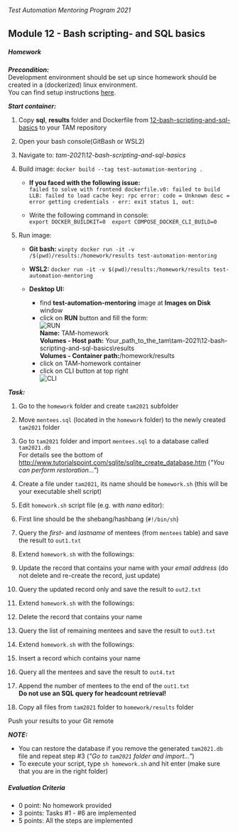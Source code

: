 ###### Test Automation Mentoring Program 2021

## Module 12 - Bash scripting- and SQL basics

##### Homework
_**Precondition:**_  
Development environment should be set up since homework should be created in a (dockerized) linux environment.  
You can find setup instructions [here](materials.md#environment-setup).

_**Start container:**_

1. Copy **sql**, **results** folder and Dockerfile from [12-bash-scripting-and-sql-basics](https://gitbud.epam.com/imre_papai/tam-2021/-/tree/docker/12-bash-scripting-and-sql-basics) to your TAM repository
2. Open your bash console(GitBash or WSL2)
3. Navigate to: _tam-2021\12-bash-scripting-and-sql-basics_
4. Build image: ```docker build --tag test-automation-mentoring .```

   - **If you faced with the following issue:**<br/>
```failed to solve with frontend dockerfile.v0: failed to build LLB: failed to load cache key: rpc error: code = Unknown desc = error getting credentials - err: exit status 1, out:```

    - Write the following command in console:<br/>
    ```export DOCKER_BUILDKIT=0  export COMPOSE_DOCKER_CLI_BUILD=0 ```
5. Run image: 
    * **Git bash:** ```winpty docker run -it -v /$(pwd)/results:/homework/results test-automation-mentoring``` 
    * **WSL2:** ```docker run -it -v $(pwd)/results:/homework/results test-automation-mentoring```
    * **Desktop UI:** 

        - find **test-automation-mentoring** image at **Images on Disk** window
        - click on **RUN** button and fill the form:<br/>
![RUN](img/run.png) <br/>
**Name:** TAM-homework<br/>
**Volumes - Host path:** Your_path_to_the_tam\tam-2021\12-bash-scripting-and-sql-basics\results<br/>
**Volumes - Container path:**/homework/results<br/>
        - click on TAM-homework container
        - click on CLI button at top right<br/>
![CLI](img/cli.png)<br/>

_**Task:**_
1. Go to the `homework` folder and create `tam2021` subfolder
2. Move `mentees.sql` (located in the `homework` folder) to the newly created `tam2021` folder
3. Go to `tam2021` folder and import `mentees.sql` to a database called `tam2021.db`  
  For details see the bottom of http://www.tutorialspoint.com/sqlite/sqlite_create_database.htm (_"You can perform restoration..."_)

4. Create a file under `tam2021`, its name should be `homework.sh` (this will be your executable shell script)
5. Edit `homework.sh` script file (e.g. with _nano_ editor):
  1. First line should be the shebang/hashbang (`#!/bin/sh`)
  2. Query the _first-_ and _lastname_ of mentees (from `mentees` table) and save the result to `out1.txt`

6. Extend `homework.sh` with the followings:
  1. Update the record that contains your name with your _email address_ (do not delete and re-create the record, just update)
  2. Query the updated record only and save the result to `out2.txt`

7. Extend `homework.sh` with the followings:
  1. Delete the record that contains your name
  2. Query the list of remaining mentees and save the result to `out3.txt`

8. Extend `homework.sh` with the followings:
  1. Insert a record which contains your name
  2. Query all the mentees and save the result to `out4.txt`

9. Append the number of mentees to the end of the `out1.txt`  
  **Do not use an SQL query for headcount retrieval!**

10. Copy all files from `tam2021` folder to `homework/results` folder

Push your results to your Git remote

_**NOTE:**_
- You can restore the database if you remove the generated `tam2021.db` file and repeat step #3 (_"Go to `tam2021` folder and import..."_)
- To execute your script, type `sh homework.sh` and hit enter (make sure that you are in the right folder)


##### Evaluation Criteria
* 0 point: No homework provided
* 3 points: Tasks #1 - #6 are implemented
* 5 points: All the steps are implemented
